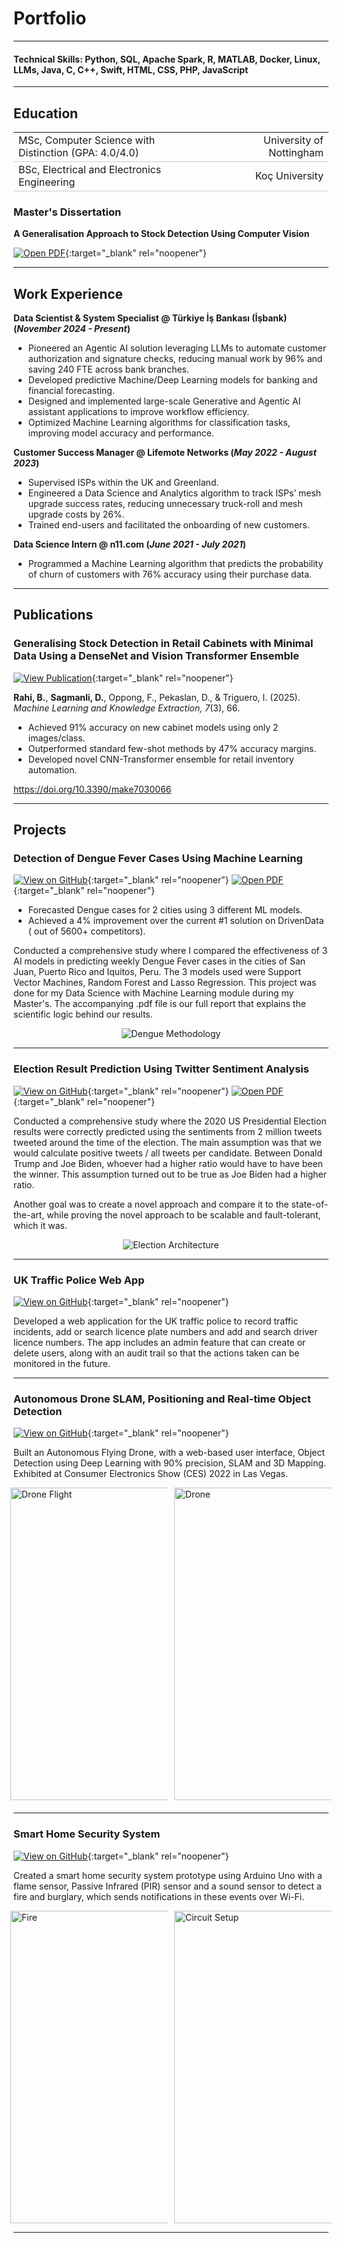 # Portfolio
---
#### Technical Skills: Python, SQL, Apache Spark, R, MATLAB, Docker, Linux, LLMs, Java, C, C++, Swift, HTML, CSS, PHP, JavaScript
---
## Education					       		
<table style="width:100%; border-collapse: collapse;">
  <tr style="border-bottom: 1px solid #ccc;">
    <td style="text-align: left; width: 60%;">MSc, Computer Science with Distinction (GPA: 4.0/4.0)</td>
    <td style="text-align: right; width: 40%;">University of Nottingham</td>
  </tr>
  <tr style="border-bottom: 1px solid #ccc;">
    <td style="text-align: left; width: 60%;">BSc, Electrical and Electronics Engineering</td>
    <td style="text-align: right; width: 40%;">Koç University</td>
  </tr>
</table>


 
### Master's Dissertation
**A Generalisation Approach to Stock Detection Using Computer Vision**

[![Open PDF](https://img.shields.io/badge/PDF-View_Dissertation-red?logo=adobe-acrobat-reader&logoColor=white)](assets/documents/final_dissertation_Deniz_Sagmanli.pdf){:target="_blank" rel="noopener"}

---
## Work Experience
**Data Scientist & System Specialist @ Türkiye İş Bankası (İşbank) (_November 2024 - Present_)**
- Pioneered an Agentic AI solution leveraging LLMs to automate customer authorization and signature checks, reducing manual work by 96% and saving 240 FTE across bank branches.
- Developed predictive Machine/Deep Learning models for banking and financial forecasting.
- Designed and implemented large-scale Generative and Agentic AI assistant applications to improve workflow efficiency.
- Optimized Machine Learning algorithms for classification tasks, improving model accuracy and performance.

**Customer Success Manager @ Lifemote Networks (_May 2022 - August 2023_)**
- Supervised ISPs within the UK and Greenland.
- Engineered a Data Science and Analytics algorithm to track ISPs’ mesh upgrade success rates, reducing unnecessary truck-roll and mesh upgrade costs by 26%.
- Trained end-users and facilitated the onboarding of new customers.

**Data Science Intern @ n11.com (_June 2021 - July 2021_)**
- Programmed a Machine Learning algorithm that predicts the probability of churn of customers with 76% accuracy using their purchase data.

---
## Publications
### Generalising Stock Detection in Retail Cabinets with Minimal Data Using a DenseNet and Vision Transformer Ensemble
[![View Publication](https://img.shields.io/badge/View_Publication-blue?logo=googlechrome&logoColor=white)](https://doi.org/10.3390/make7030066){:target="_blank" rel="noopener"}

**Rahi, B.**, **Sagmanli, D.**, Oppong, F., Pekaslan, D., & Triguero, I. (2025). 
*Machine Learning and Knowledge Extraction, 7*(3), 66.  
- Achieved 91% accuracy on new cabinet models using only 2 images/class.
- Outperformed standard few-shot methods by 47% accuracy margins.
- Developed novel CNN-Transformer ensemble for retail inventory automation.

https://doi.org/10.3390/make7030066  
  
---
## Projects
### Detection of Dengue Fever Cases Using Machine Learning
[![View on GitHub](https://img.shields.io/badge/GitHub-View_on_GitHub-blue?logo=GitHub)](https://github.com/dsagmanli/Dengue-Fever-Case-Prediction){:target="_blank" rel="noopener"}
[![Open PDF](https://img.shields.io/badge/PDF-View_Project_Report-red?logo=adobe-acrobat-reader&logoColor=white)](assets/documents/dengue_report.pdf){:target="_blank" rel="noopener"}
- Forecasted Dengue cases for 2 cities using 3 different ML models.
- Achieved a 4% improvement over the current #1 solution on DrivenData ( out of 5600+ competitors).

Conducted a comprehensive study where I compared the effectiveness of 3 AI models in predicting weekly Dengue Fever cases in the cities of San Juan, Puerto Rico and Iquitos, Peru. The 3 models used were Support Vector Machines, Random Forest and Lasso Regression. This project was done for my Data Science with Machine Learning module during my Master's. The accompanying .pdf file is our full report that explains the scientific logic behind our results.


<div style="text-align: center;">
  <img src="/assets/img/dengue1.png" alt="Dengue Methodology">
</div>

---
### Election Result Prediction Using Twitter Sentiment Analysis
[![View on GitHub](https://img.shields.io/badge/GitHub-View_on_GitHub-blue?logo=GitHub)](https://github.com/dsagmanli/Election-Result-Prediction-Using-Twitter-Sentiments){:target="_blank" rel="noopener"}
[![Open PDF](https://img.shields.io/badge/PDF-View_Project_Report-red?logo=adobe-acrobat-reader&logoColor=white)](assets/documents/election_report.pdf){:target="_blank" rel="noopener"}

Conducted a comprehensive study where the 2020 US Presidential Election results were correctly predicted using the sentiments from 2 million tweets tweeted around the time of the election. The main assumption was that we would calculate positive tweets / all tweets per candidate. Between Donald Trump and Joe Biden, whoever had a higher ratio would have to have been the winner. This assumption turned out to be true as Joe Biden had a higher ratio.

Another goal was to create a novel approach and compare it to the state-of-the-art, while proving the novel approach to be scalable and fault-tolerant, which it was.


<div style="text-align: center;">
  <img src="/assets/img/election1.png" alt="Election Architecture">
</div>

---
### UK Traffic Police Web App
[![View on GitHub](https://img.shields.io/badge/GitHub-View_on_GitHub-blue?logo=GitHub)](https://github.com/dsagmanli/UK-Traffic-Police-Web-App){:target="_blank" rel="noopener"}

Developed a web application for the UK traffic police to record traffic incidents, add or search licence plate numbers and add and search driver licence numbers. The app includes an admin feature that can create or delete users, along with an audit trail so that the actions taken can be monitored in the future.

---
### Autonomous Drone SLAM, Positioning and Real-time Object Detection
[![View on GitHub](https://img.shields.io/badge/GitHub-View_on_GitHub-blue?logo=GitHub)](https://github.com/dsagmanli/Autonomous-Drone-SLAM-Positioning-and-Real-time-Object-Detection){:target="_blank" rel="noopener"}

Built an Autonomous Flying Drone, with a web-based user interface, Object Detection using Deep Learning with 90% precision, SLAM and 3D Mapping. Exhibited at Consumer Electronics Show (CES) 2022 in Las Vegas.

<div style="display: flex; justify-content: center; gap: 10px; max-width: 50%; margin: 0 auto 20px;">
  <img src="/assets/img/drone1.gif" alt="Drone Flight" style="height: 500px; width: auto;">
  <img src="/assets/img/drone2.JPG" alt="Drone" style="height: 500px; width: auto;">
</div>

---
### Smart Home Security System
[![View on GitHub](https://img.shields.io/badge/GitHub-View_on_GitHub-blue?logo=GitHub)](https://github.com/dsagmanli/Smart-Home-Security-System){:target="_blank" rel="noopener"}

Created a smart home security system prototype using Arduino Uno with a flame sensor, Passive Infrared (PIR) sensor and a sound sensor to detect a fire and burglary, which sends notifications in these events over Wi-Fi.

<div style="display: flex; justify-content: center; gap: 10px; max-width: 50%; margin: 0 auto;">
  <img src="/assets/img/security1.gif" alt="Fire" style="height: 500px; width: auto;">
  <img src="/assets/img/security2.JPG" alt="Circuit Setup" style="height: 500px; width: auto;">
</div>

---
